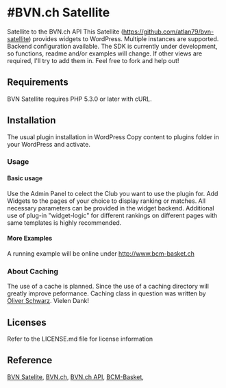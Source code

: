 #BVN.ch Satellite
===============

Satellite to the BVN.ch API
This Satellite (https://github.com/atlan79/bvn-satellite) provides widgets to WordPress.
Multiple instances are supported.
Backend configuration available.
The SDK is currently under development, so functions, readme and/or examples will
change. If other views are required, I'll try to add them in. Feel free to fork and help out!


## Requirements

BVN Satellite requires PHP 5.3.0 or later with cURL.

## Installation

The usual plugin installation in WordPress
Copy content to plugins folder in your WordPress and activate.

### Usage

#### Basic usage 

Use the Admin Panel to celect the Club you want to use the plugin for.
Add Widgets to the pages of your choice to display ranking or matches. All necessary parameters can be provided in the widget backend.
Additional use of plug-in "widget-logic" for different rankings on different pages with same templates is highly recommended.

#### More Examples

A running example will be online under http://www.bcm-basket.ch


### About Caching
The use of a cache is planned. Since the use of a caching directory will greatly improve peformance.
Caching class in question was written by [Oliver Schwarz](https://github.com/oliverschwarz/). Vielen Dank!

## Licenses

Refer to the LICENSE.md file for license information

## Reference

[BVN Satelite](https://github.com/atlan79/bvn-satellite), 
[BVN.ch](http://www.bvn.ch/), 
[BVN.ch API](http://api.bvn.ch/vi/),
[BCM-Basket](http://www.bcm-basket.ch/),
